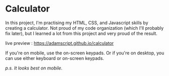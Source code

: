 # Calculator

In this project, I'm practising my HTML, CSS, and Javascript skills by creating a calculator. Not proud of my code organization (which I'll probably fix later), but I learned a lot from this project and very proud of the result. 

live preview : https://adamscript.github.io/calculator

If you're on mobile, use the on-screen keypads. Or if you're on desktop, you can use either keyboard or on-screen keypads.

_p.s. It looks best on mobile._
